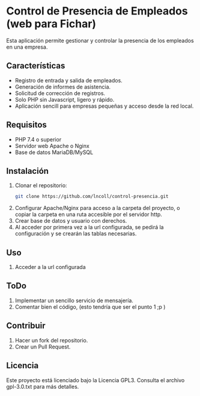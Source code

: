 # Control de Presencia de Empleados (web para Fichar)

Esta aplicación permite gestionar y controlar la presencia de los empleados en una empresa.

## Características

- Registro de entrada y salida de empleados.
- Generación de informes de asistencia.
- Solicitud de corrección de registros.
- Solo PHP sin Javascript, ligero y rápido.
- Aplicación sencill para empresas pequeñas y acceso desde la red local.

## Requisitos

- PHP 7.4 o superior
- Servidor web Apache o Nginx
- Base de datos MariaDB/MySQL

## Instalación

1. Clonar el repositorio:
    ```bash
    git clone https://github.com/lncoll/control-presencia.git
    ```
2. Configurar Apache/Nginx para acceso a la carpeta del proyecto, o copiar la carpeta en una ruta accesible por el servidor http.
2. Crear base de datos y usuario con derechos.
3. Al acceder por primera vez a la url configurada, se pedirá la configuración y se crearán las tablas necesarias.

## Uso

1. 
    Acceder a la url configurada

## ToDo
1. Implementar un sencillo servicio de mensajería.
2. Comentar bien el código, (esto tendría que ser el punto 1 ;p )

## Contribuir

1. Hacer un fork del repositorio.
2. Crear un Pull Request.

## Licencia

Este proyecto está licenciado bajo la Licencia GPL3. Consulta el archivo gpl-3.0.txt para más detalles.